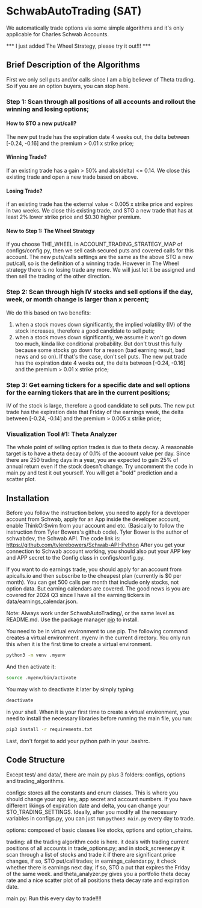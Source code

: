 # SchwabAutoTrading (SAT)
We automatically trade options via some simple algorithms and it's only applicable for Charles Schwab Accounts. 

*** I just added The Wheel Strategy, please try it out!!! ***
## Brief Description of the Algorithms
First we only sell puts and/or calls since I am a big believer of Theta trading. 
So if you are an option buyers, you can stop here. 
### Step 1: Scan through all positions of all accounts and rollout the winning and losing options;
#### How to STO a new put/call?
The new put trade has the expiration date 4 weeks out, the delta between [-0.24, -0.16] and the premium > 0.01 x strike price;
#### Winning Trade?
If an existing trade has a gain > 50% and abs(delta) <= 0.14. 
We close this existing trade and open a new trade based on above.
#### Losing Trade?
if an existing trade has the external value < 0.005 x strike price and expires in two weeks.
We close this existing trade, and STO a new trade that has at least 2% lower strike price and $0.30 higher premium. 
#### New to Step 1: The Wheel Strategy
If you choose THE_WHEEL in ACCOUNT_TRADING_STRATEGY_MAP of configs/config.py, then we sell cash secured puts and 
covered calls for this account. The new puts/calls settings are the same as the above STO a new put/call, so is the 
definition of a winning trade. However in The Wheel strategy there is no losing trade any more. We will just let it 
be assigned and then sell the trading of the other direction. 
### Step 2: Scan through high IV stocks and sell options if the day, week, or month change is larger than x percent;
We do this based on two benefits:
1. when a stock moves down significantly, the implied volatility (IV) of the stock increases, therefore a good candidate to sell puts;
2. when a stock moves down significantly, we assume it won't go down too much, kinda like conditional probability. But don't trust this fully because some stocks go down for a reason (bad earning result, bad news and so on). If that's the case, don't sell puts.
The new put trade has the expiration date 4 weeks out, the delta between [-0.24, -0.16] and the premium > 0.01 x strike price;
### Step 3: Get earning tickers for a specific date and sell options for the earning tickers that are in the current positions;
IV of the stock is large, therefore a good candidate to sell puts. 
The new put trade has the expiration date that Friday of the earnings week, the delta between [-0.24, -0.14] and the premium > 0.005 x strike price;
### Visualization Tool #1: Theta Analyzer
The whole point of selling option trades is due to theta decay. A reasonable target is to have a theta decay of 0.1% of the account value per day.
Since there are 250 trading days in a year, you are expected to gain 25% of annual return even if the stock doesn't change. Try uncomment the code in
main.py and test it out yourself. You will get a "bold" prediction and a scatter plot. 

## Installation

Before you follow the instruction below, you need to apply for a developer account from Schwab, apply for an App inside the developer account, enable ThinkOrSwim from your account and etc. (Basically to follow the instruction from Tyler Bowers's github code). Tyler Bower is the author of schwabdev, the Schwab API.
The code link is: https://github.com/tylerebowers/Schwab-API-Python
After you get your connection to Schwab account working, you should also put your APP key and APP secret to 
the Config class in configs/config.py.

If you want to do earnings trade, you should apply for an account from apicalls.io and then subscribe to the cheapest plan (currently is $0 per month). You can get 500 calls per month that include only stocks, not option data. But earning calendars are covered. The good news is you are covered for 2024 Q3 since I have all the earning tickers in data/earnings_calendar.json. 

Note: Always work under SchwabAutoTrading/, or the same level as README.md.
Use the package manager [pip](https://pip.pypa.io/en/stable/) to install.

You need to be in virtual environment to use pip. The following command creates a virtual environment .myenv in
the current directory. You only run this when it is the first time to create a virtual environment.

```bash
python3 -m venv .myenv
```

And then activate it:

```bash
source .myenv/bin/activate
```

You may wish to deactivate it later by simply typing

```bash
deactivate
```

in your shell.
When it is your first time to create a virtual environment, you need to install the necessary
libraries before running the main file, you run:
```bash
pip3 install -r requirements.txt
```

Last, don't forget to add your python path in your .bashrc.

## Code Structure
Except test/ and data/, there are main.py plus 3 folders: configs, options and trading_algorithms. 

configs: stores all the constants and enum classes. This is where you should change your app 
key, app secret and account numbers. If you have different likings of expiration date and delta, you can 
change your STO_TRADING_SETTINGS. Ideally, after you modify all the necessary variables in configs.py, 
you can just run ```python3 main.py``` every day to trade. 

options: composed of basic classes like stocks, options and option_chains. 

trading: all the trading algorithm code is here. it deals with trading current positions of all accounts
in trade_options.py; and in stock_screener.py it scan through a list of stocks and trade it if there
are significant price changes, if so, STO put/call trades; 
in earnings_calendar.py, it check whether there is earnings next day, if so, STO a put that expires the Friday of the same week. 
and theta_analyzer.py gives you a portfolio theta decay rate and a nice scatter plot of all positions theta decay rate
and expiration date. 

main.py: Run this every day to trade!!!!
